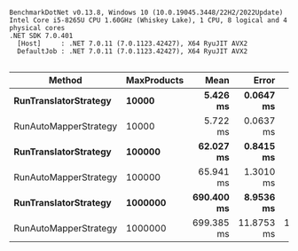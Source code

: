 ```

BenchmarkDotNet v0.13.8, Windows 10 (10.0.19045.3448/22H2/2022Update)
Intel Core i5-8265U CPU 1.60GHz (Whiskey Lake), 1 CPU, 8 logical and 4 physical cores
.NET SDK 7.0.401
  [Host]     : .NET 7.0.11 (7.0.1123.42427), X64 RyuJIT AVX2
  DefaultJob : .NET 7.0.11 (7.0.1123.42427), X64 RyuJIT AVX2


```
| Method                | MaxProducts | Mean       | Error      | StdDev     |
|---------------------- |------------ |-----------:|-----------:|-----------:|
| **RunTranslatorStrategy** | **10000**       |   **5.426 ms** |  **0.0647 ms** |  **0.0606 ms** |
| RunAutoMapperStrategy | 10000       |   5.722 ms |  0.0637 ms |  0.0596 ms |
| **RunTranslatorStrategy** | **100000**      |  **62.027 ms** |  **0.8415 ms** |  **0.7871 ms** |
| RunAutoMapperStrategy | 100000      |  65.941 ms |  1.3010 ms |  2.1376 ms |
| **RunTranslatorStrategy** | **1000000**     | **690.400 ms** |  **8.9536 ms** |  **8.3752 ms** |
| RunAutoMapperStrategy | 1000000     | 699.385 ms | 11.8753 ms | 10.5271 ms |
